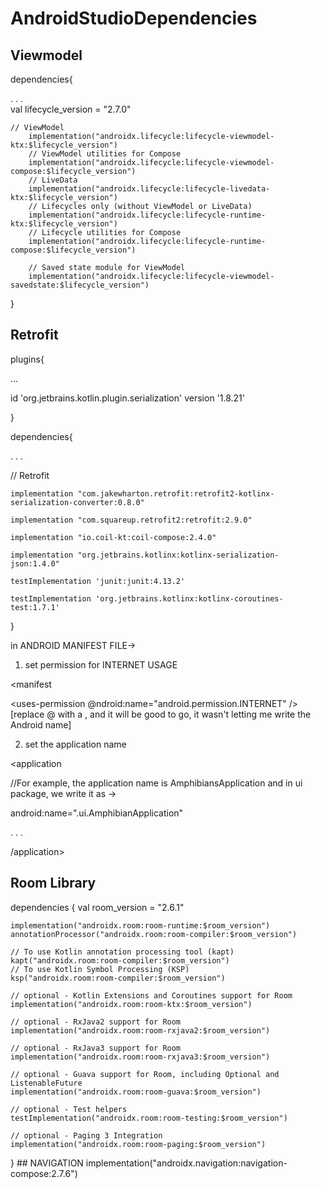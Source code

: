# AndroidStudioDependencies


## Viewmodel

dependencies{

. . . </br>
        val lifecycle_version = "2.7.0"
        
    // ViewModel
        implementation("androidx.lifecycle:lifecycle-viewmodel-ktx:$lifecycle_version")
        // ViewModel utilities for Compose
        implementation("androidx.lifecycle:lifecycle-viewmodel-compose:$lifecycle_version")
        // LiveData
        implementation("androidx.lifecycle:lifecycle-livedata-ktx:$lifecycle_version")
        // Lifecycles only (without ViewModel or LiveData)
        implementation("androidx.lifecycle:lifecycle-runtime-ktx:$lifecycle_version")
        // Lifecycle utilities for Compose
        implementation("androidx.lifecycle:lifecycle-runtime-compose:$lifecycle_version")

        // Saved state module for ViewModel
        implementation("androidx.lifecycle:lifecycle-viewmodel-savedstate:$lifecycle_version")
    
 
}

## Retrofit

plugins{ 

...

 id 'org.jetbrains.kotlin.plugin.serialization' version '1.8.21'

 }

 dependencies{

 . . .

// Retrofit
    
    implementation "com.jakewharton.retrofit:retrofit2-kotlinx-serialization-converter:0.8.0" 
    
    implementation "com.squareup.retrofit2:retrofit:2.9.0"
    
    implementation "io.coil-kt:coil-compose:2.4.0"
    
    implementation "org.jetbrains.kotlinx:kotlinx-serialization-json:1.4.0"

    testImplementation 'junit:junit:4.13.2'
    
    testImplementation 'org.jetbrains.kotlinx:kotlinx-coroutines-test:1.7.1'


 }

 in ANDROID MANIFEST FILE->
1) set permission for INTERNET USAGE

<manifest

   <uses-permission @ndroid:name="android.permission.INTERNET" />  [replace @ with a , and it will be good to go, it wasn't letting me write the Android name]

2) set the application name

<application 

//For example, the application name is AmphibiansApplication and in ui package, we write it as ->

android:name=".ui.AmphibianApplication"

. . .

/application>

</manifest>

## Room Library

dependencies {
    val room_version = "2.6.1"

    implementation("androidx.room:room-runtime:$room_version")
    annotationProcessor("androidx.room:room-compiler:$room_version")

    // To use Kotlin annotation processing tool (kapt)
    kapt("androidx.room:room-compiler:$room_version")
    // To use Kotlin Symbol Processing (KSP)
    ksp("androidx.room:room-compiler:$room_version")

    // optional - Kotlin Extensions and Coroutines support for Room
    implementation("androidx.room:room-ktx:$room_version")

    // optional - RxJava2 support for Room
    implementation("androidx.room:room-rxjava2:$room_version")

    // optional - RxJava3 support for Room
    implementation("androidx.room:room-rxjava3:$room_version")

    // optional - Guava support for Room, including Optional and ListenableFuture
    implementation("androidx.room:room-guava:$room_version")

    // optional - Test helpers
    testImplementation("androidx.room:room-testing:$room_version")

    // optional - Paging 3 Integration
    implementation("androidx.room:room-paging:$room_version")
}
     ## NAVIGATION
        implementation("androidx.navigation:navigation-compose:2.7.6")
